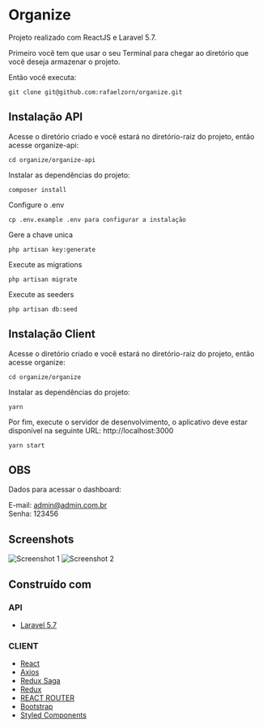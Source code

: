 # Organize

Projeto realizado com ReactJS e Laravel 5.7.

Primeiro você tem que usar o seu Terminal para chegar ao diretório que você deseja armazenar o projeto.

Então você executa:

```
git clone git@github.com:rafaelzorn/organize.git
```

## Instalação API

Acesse o diretório criado e você estará no diretório-raiz do projeto, então acesse organize-api:

```
cd organize/organize-api
```

Instalar as dependências do projeto:

```
composer install
```

Configure o .env

```
cp .env.example .env para configurar a instalação
```

Gere a chave unica

```
php artisan key:generate
```

Execute as migrations

```
php artisan migrate
```

Execute as seeders

```
php artisan db:seed
```

## Instalação Client

Acesse o diretório criado e você estará no diretório-raiz do projeto, então acesse organize:

```
cd organize/organize
```

Instalar as dependências do projeto:

```
yarn
```

Por fim, execute o servidor de desenvolvimento, o aplicativo deve estar disponível na seguinte URL: http://localhost:3000

```
yarn start
```

## OBS

Dados para acessar o dashboard:

E-mail: admin@admin.com.br  
Senha: 123456

## Screenshots

![Screenshot 1](https://image.ibb.co/h18foL/login.png)
![Screenshot 2](https://i.ibb.co/Xxjh4sC/lancamentos.png)

## Construído com

### API

-   [Laravel 5.7](https://laravel.com)

### CLIENT

-   [React](https://reactjs.org)
-   [Axios](https://github.com/axios/axios)
-   [Redux Saga](https://redux-saga.js.org)
-   [Redux](https://redux.js.org)
-   [REACT ROUTER](https://reacttraining.com/react-router/web/guides/philosophy)
-   [Bootstrap](https://getbootstrap.com)
-   [Styled Components](https://www.styled-components.com)
